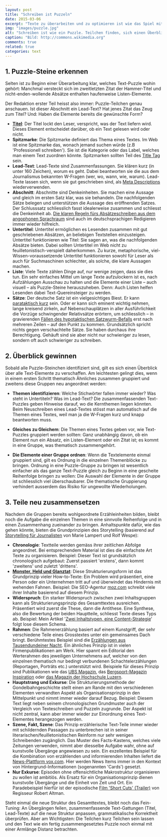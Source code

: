 ```yaml
---
layout: post
title: "Schreiben ist Puzzeln"
date: 2015-03-06
excerpt: "Texte zu überarbeiten und zu optimieren ist wie das Spiel mit Puzzle-Teilen: Auslegeordnung machen, neu gruppieren und wieder zusammensetzen."
img: "images/puzzle.jpg"
alt: "Schreiben ist wie ein Puzzle. Teilchen finden, sich einen Überblick verschaffen und alles neu ordnen und zusammensetzen."
caption: "Bild: http://commons.wikimedia.org"
comments: true
related: true
categories: text
---
```


## 1. Puzzle-Steine erkennen

Selten ist zu Beginn einer Überarbeitung klar, welches Text-Puzzle wohin gehört: Manchmal versteckt sich im zweitletzten Zitat der Hammer-Titel und nicht-enden-wollende Absätze enthalten haufenweise Listen-Elemente.

Der Redaktion erster Teil heisst also immer: Puzzle-Teilchen genau anschauen. Ist dieser Abschnitt ein Lead-Text? Hat jenes Zitat das Zeug zum Titel? Und: Haben die Elemente bereits die gewünschte Form?

- **[Titel](/vom-guten-titel/)**: Der Titel lockt den Leser, verspricht, was der Text liefern wird. Dieses Element entscheidet darüber, ob ein Text gelesen wird oder nicht.
- **Spitzmarke**: Die Spitzmarke definiert das Thema eines Textes. Im Web ist eine Spitzmarke das, wonach jemand suchen würde (z.B 'Professionell schreiben'). Sie ist die Kategorie oder das Label, welches man einem Text zuordnen könnte. Spitzmarken sollten Teil des [Title Tag](http://moz.com/learn/seo/title-tag) sein.
- **Lead-Text**: Lead-Texte sind Zusammenfassungen. Sie klären kurz (in unter 160 Zeichen), worum es geht. Dabei beantworten sie die aus dem Journalismus bekannten W-Fragen (wer, wo, wann, wie, warum). Lead-Texte lassen sich, wenn sie gut geschrieben sind, als [Meta Descriptions](http://moz.com/learn/seo/meta-description) wiederverwenden.
- **Abschnitt**: Abschnitte sind Denkeinheiten. Sie machen eine Aussage und gleich im ersten Satz klar, was sie behandeln. Die nachfolgenden Sätze belegen und unterstützen die Aussage des eröffnenden Satzes. Der Schlusssatz schliesslich fasst idealerweise zusammen und schliesst die Denkeinheit ab. [Die klaren Regeln fürs Absätzeschreiben aus dem angophonen Sprachraum](http://www.time4writing.com/writing-resources/paragraph-writing-secrets/) sind auch im deutschsprachigen Redigieren immer wieder hilfreich.
- **Untertitel**: Untertitel ermöglichen es Lesenden zusammen mit gut geschriebenen Absätzen, an beliebigen Textstellen einzusteigen. Untertitel funktionieren wie Titel: Sie sagen an, was die nachfolgenden Absätze bieten. Dabei sollten Untertitel im Web nicht zu feuilletonistisch-verspielt daherkommen. Zu kurze, metaphorische, viel-Wissen-voraussetzende Untertitel funktionieren sowohl für Leser als auch für Suchmaschinen schlechter, als solche, die klare Aussagen machen. 
- **Liste**: Viele Texte zählen Dinge auf, nur wenige zeigen, dass sie dies tun. Ein sehr einfaches Mittel um lange Texte aufzulockern ist es, nach Aufzählungen Ausschau zu halten und die Elemente einer Liste – auch visuell – als Puzzle-Steine herauszuheben. Denn: Auch Listen helfen Lesenden dabei Text-Quereinsteiger zu werden.
- **Sätze**: Der deutsche Satz ist ein vielgesichtiges Biest. Er kann [parataktisch kurz](http://de.wikipedia.org/wiki/Parataxe) sein. Oder er kann sich eminent wichtig nehmen, lange kreisend zirkeln, auf Nebenschauplätzen in aller Ausführlichkeit die Vorzüge schwingender Relativsätze erörtern, um schliesslich – in gravierenden [Fällen des hypotaktischen Satzwurm-Befalls](http://de.wikipedia.org/wiki/Hypotaxe) erst nach mehreren Zeilen – auf den Punkt zu kommen. Grundsätzlich spricht nichts gegen verschachtelte Sätze. Sie haben durchaus ihre Berechtigung. Gehäuft sind sie aber nicht nur schwieriger zu lesen, sondern oft auch schwieriger zu schreiben.

## 2. Überblick gewinnen

Sobald alle Puzzle-Steinchen identifiziert sind, gilt es sich einen Überblick über alle Text-Elemente zu verschaffen. Am leichtesten gelingt dies, wenn in einem ersten Schritt thematisch Ähnliches zusammen gruppiert und zweitens diese Gruppen neu angeordnet werden:

- **Themen identifizieren**: Welche Stichwörter fallen immer wieder? Was steht in Untertiteln? Was im Lead-Text? Die zusammenfassenden Text-Puzzles geben Hinweise darauf, wo die Kernthemen liegen könnten. Beim Neuschreiben eines Lead-Textes stösst man automatisch auf die Themen eines Textes, weil man ja die W-Fragen kurz und knapp beantworten muss.

- **Gleiches zu Gleichem**: Die Themen eines Textes geben vor, wie Text-Puzzles gruppiert werden sollten: Ganz unabhängig davon, ob ein Element nun ein Absatz, ein Listen-Element oder ein Zitat ist; es kommt in eine Gruppe, was thematisch zusammengehört. 

- **Die Elemente einer Gruppe ordnen**: Wenn die Textelemente einmal gruppiert sind, gilt es Ordnung in die einzelnen Themenblöcke zu bringen. Ordnung in eine Puzzle-Gruppe zu bringen ist wesentlich einfacher als das ganze Text-Puzzle gleich zu Beginn in eine gescheite Reihenfolge bringen zu wollen: Die Auswahl der Elemente in der Gruppe ist schliesslich viel überschaubarer. Die thematische Gruppierung verhindert ausserdem das Risiko für ungewollte Wiederholungen.

## 3. Teile neu zusammensetzen

Nachdem die Gruppen bereits wohlgeordnete Erzähleinheiten bilden, bleibt noch die Aufgabe die einzelnen Themen in eine sinnvolle Reihenfolge und in einen Zusammenhang zueinander zu bringen. Anhaltspunkte dafür, wie das gehen könnte, bieten die Grundprinzipien des Storytelling (basierend auf [Storytelling für Journalisten](http://storytelling.mazblog.ch/) von Marie Lampert und Rolf Wespe):

- **Chronologie**: Textteile werden gemäss ihrer zeitlichen Abfolge angeordnet. Bei entsprechendem Material ist dies die einfachste Art Texte zu organisieren. Beispiel: Dieser Text ist grundsätzlich chronologisch aufgebaut: Zuerst passiert 'erstens', dann kommt 'zweitens' und zuletzt 'drittens'.
- **[Monster, Held und Glanztat](/monster-held-glanztat/)**: Diese Strukturierungsform ist das Grundprinzip vieler How-to-Texte: Ein Problem wird präsentiert, eine Person oder ein Unternehmen tritt auf und überwindet das Hindernis mit wehenden Fahnen. Beispiel: Die SEO-Agentur [moz.com](http://moz.com/) schreibt viele ihrer Inhalte basierend auf diesem Prinzip.
- **Widerspruch**: Ein starker Widerspruch zwischen zwei Inhaltsgruppen kann als Strukturierungsprinzip des Gesamttextes ausreichen. Präsentiert wird zuerst die These, dann die Antithese. Eine Synthese, also die Bewertung der beiden Hauptteile, schliesst Texte dieses Typs ab. Beispiel: Mein Artikel '[Zwei Inhaltstypen, eine Content-Strategie](/zwei-content-typen/)' folgt lose diesem Schema.
- **Rahmen**: Die Rahmenerzählung basiert auf einem Kunstgriff, der sehr verschiedene Teile eines Grosstextes unter ein gemeinsames Dach bringt. Berühmtestes Beispiel sind die [Erzählungen aus Tausendundeiner Nacht](http://de.wikipedia.org/wiki/Tausendundeine_Nacht). Ein ähnliches Prinzip ist in vielen Firmenpublikationen am Werk. Hier spannt ein Editorial den Werterahmen des jeweiligen Unternehmens auf, welcher von den einzelnen thematisch nur bedingt verbundenen Schachtelerzählungen (Reportagen, Porträts etc.) unterstützt wird. Beispiele für dieses Prinzip sind Publikationen wie das [UBS Magazin](http://www.ubs.com/ch/de/swissbank/privatkunden/ubs-magazin/home.html), das [Bergsport-Magazin Inspiration](http://katalog.baechli-bergsport.ch/inspiration_012015_dt/index.html) oder [das Magazin der Hochschule Luzern](https://www.hslu.ch/de-ch/hochschule-luzern/ueber-uns/medien/magazin/vielversprechende-verbindungen/).
- **Hauptstrang und Exkurse**: Die Strukturierungsmethode der Gondelbahngeschichte stellt einen am Rande mit den verschiedenen Elementen verwandten Aspekt als Organisationsprinzip in den Mittelpunkt und nimmt immer wieder darauf Bezug. Beispiel: Diesem Text liegt neben seinem chronologischen Grundmuster auch der Vergleich von Texteschreiben und Puzzeln zugrunde. Der Aspekt ist nicht zentral, kann aber immer wieder zur Einordnung eines Text-Elementes herangezogen werden. 
- **Szene, Fakt, Szene**: Das Prinzip erzählerische Text-Teile immer wieder mit schildernden Passagen zu unterbrechen ist in seiner literarischen/feuilletonistischen Reinform nur sehr wenigen Schreibenden zugänglich. Das Muster des Facts-Kastens, welches viele Zeitungen verwenden, nimmt aber diesselbe Aufgabe wahr, ohne auf kunstvolle Übergänge angewiesen zu sein. Ein exzellentes Beispiel für die Kombination von erzählenden und informierenden Inhalten liefert die [News-Plattform vox.com](http://www.vox.com/cards/network-neutrality/whats-network-neutrality). Hier werden News Items immer in den Kontext von Hintergrund-Informationen (sogenannten 'Cards') gesetzt. 
- **Nur Exkurse**: Episoden ohne offensichtliche Makrostruktur organisieren zu wollen ist ambitiös. Als Ersatz für ein Organisationsprinzip dienen kunstvolle Übergänge und die Einheit von Zeit und Ort. Ein Paradebeispiel hierfür ist der episodische [Film 'Short Cuts' (Trailer)](https://www.youtube.com/watch?v=aQZD0vKvSJY) von Regisseur Robert Altman.

Steht einmal die neue Struktur des Gesamttextes, bleibt noch das Fein-Tuning: An Übergängen feilen, zusammenfassende Text-Gattungen (Titel, Lead-Texte) auf die neue Struktur anpassen, grammatikalische Korrektheit überprüfen. Aber am Wichtigsten: Die Teilchen kurz Teilchen sein lassen und den Text wie ein fertig zusammengesetztes Puzzle noch einmal mit einer Armlänge Distanz betrachten.